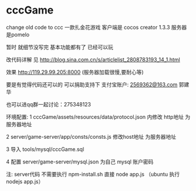 # cccGame
change old code to ccc
一款扎金花游戏  客户端是 cocos creator 1.3.3  服务器是pomelo

暂时 就细节没写完 基本功能都有了 已经可以玩

改代码详解 见 http://blog.sina.com.cn/s/articlelist_2808783193_14_1.html

效果 http://119.29.99.205:8000  (服务器加载很慢,要耐心等)

要是有觉得代码还可以的 可以捐助支持下 支付宝账户: 2569362@163.com 郭建华

也可以进qq群一起讨论：275348123

环境配置:
1 cccGame/assets/resources/data/protocol.json  内修改 http地址 为服务器地址

2 server/game-server/app/consts/consts.js  修改host地址 为服务器地址

3 导入 tools/mysql/cccGame.sql

4 配置  server/game-server/mysql.json 为自己 mysql 账户密码

注: server代码 不需要执行 npm-install.sh 直接 node app.js （ubuntu 执行 nodejs app.js）